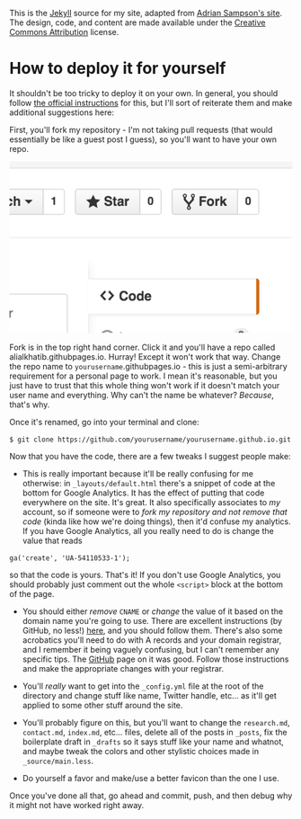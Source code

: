 This is the [Jekyll][] source for my site, adapted from [Adrian Sampson's site][asampson]. The design, code, and content are made available under the [Creative Commons Attribution][cc-by] license.

# How to deploy it for yourself

It shouldn't be too tricky to deploy it on your own. In general, you should follow [the official instructions][] for this, but I'll sort of reiterate them and make additional suggestions here:

First, you'll fork my repository - I'm not taking pull requests (that would essentially be like a guest post I guess), so you'll want to have your own repo.

![guide image][image]

Fork is in the top right hand corner. Click it and you'll have a repo called alialkhatib.githubpages.io. Hurray! Except it won't work that way. Change the repo name to `yourusername`.githubpages.io - this is just a semi-arbitrary requirement for a personal page to work. I mean it's reasonable, but you just have to trust that this whole thing won't work if it doesn't match your user name and everything. Why can't the name be whatever? *Because*, that's why.

Once it's renamed, go into your terminal and clone:

```
$ git clone https://github.com/yourusername/yourusername.github.io.git
```

Now that you have the code, there are a few tweaks I suggest people make:

- This is really important because it'll be really confusing for me otherwise: in `_layouts/default.html` there's a snippet of code at the bottom for Google Analytics. It has the effect of putting that code everywhere on the site. It's great. It also specifically associates to *my* account, so if someone were to *fork my repository and not remove that code* (kinda like how we're doing things), then it'd confuse my analytics. If you have Google Analytics, all you really need to do is change the value that reads

```
ga('create', 'UA-54110533-1');
```

so that the code is yours. That's it! If you don't use Google Analytics, you should probably just comment out the whole `<script>` block at the bottom of the page.

- You should either *remove* `CNAME` or *change* the value of it based on the domain name you're going to use. There are excellent instructions (by GitHub, no less!) [here][custom domain instructions], and you should follow them. There's also some acrobatics you'll need to do with A records and your domain registrar, and I remember it being vaguely confusing, but I can't remember any specific tips. The [GitHub][A record stuff] page on it was good. Follow those instructions and make the appropriate changes with your registrar.

- You'll *really* want to get into the `_config.yml` file at the root of the directory and change stuff like name, Twitter handle, etc... as it'll get applied to some other stuff around the site.

- You'll probably figure on this, but you'll want to change the `research.md`, `contact.md`, `index.md`, etc... files, delete all of the posts in `_posts`, fix the boilerplate draft in `_drafts` so it says stuff like your name and whatnot, and maybe tweak the colors and other stylistic choices made in `_source/main.less`.

- Do yourself a favor and make/use a better favicon than the one I use.

Once you've done all that, go ahead and commit, push, and then debug why it might not have worked right away.


[cc-by]: http://creativecommons.org/licenses/by/3.0/us/
[Jekyll]: http://jekyllrb.com
[asampson]: https://homes.cs.washington.edu/~asampson/
[the official instructions]: https://pages.github.com/
[image]: /media/fork.png
[custom domain instructions]: https://help.github.com/articles/setting-up-a-custom-domain-with-github-pages/
[general aid]: https://help.github.com/categories/github-pages-basics/
[A record stuff]: https://help.github.com/articles/tips-for-configuring-an-a-record-with-your-dns-provider/